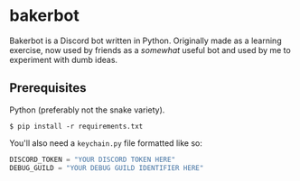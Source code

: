 # bakerbot

Bakerbot is a Discord bot written in Python. Originally made as a learning exercise, now used by friends as a *somewhat* useful bot and used by me to experiment with dumb ideas.

## Prerequisites
Python (preferably not the snake variety).
```
$ pip install -r requirements.txt
```

You'll also need a `keychain.py` file formatted like so:
```py
DISCORD_TOKEN = "YOUR DISCORD TOKEN HERE"
DEBUG_GUILD = "YOUR DEBUG GUILD IDENTIFIER HERE"
```
